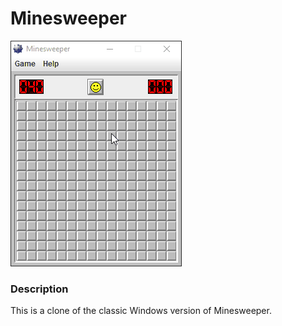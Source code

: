 # Minesweeper

![](README.gif)

### Description
This is a clone of the classic Windows version of Minesweeper.